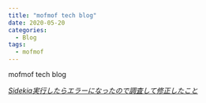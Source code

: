```yaml
---
title: "mofmof tech blog"
date: 2020-05-20
categories:
  - Blog
tags:
  - mofmof
---
```


mofmof tech blog

<cite>
  <a href="https://tech.mof-mof.co.jp/blog/sidekiq-fix-configulation/" target="_blank">Sidekiq実行したらエラーになったので調査して修正したこと</a>
</cite>
